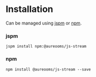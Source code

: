 # Installation

Can be managed using
[jspm](http://jspm.io)
or [npm](https://github.com/npm/npm).

### jspm
```terminal
jspm install npm:@aureooms/js-stream
```

### npm
```terminal
npm install @aureooms/js-stream --save
```
